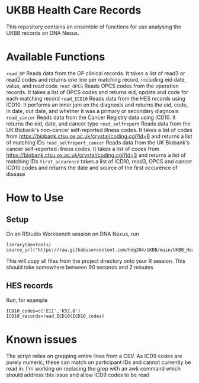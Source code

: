 # UKBB Health Care Records

This repository contains an ensemble of functions for use analysing the UKBB records on DNA Nexus.

# Available Functions

`read_GP` Reads data from the GP clinical records. It takes a list of read3 or read2 codes and returns one line per matching record, including eid date, value, and read code
`read_OPCS` Reads OPCS codes from the operation records. It takes a list of OPCS codes and returns eid, opdate and code for each matching record
`read_ICD10` Reads data from the HES records using ICD10. It performs an inner join on the diagnosis and returns the eid, code, in date, out date, and whether it was a primary or secondary diagnosis
`read_cancer` Reads data from the Cancer Registry data using ICD10. It returns the eid, date, and cancer type
`read_selfreport` Reads data from the UK Biobank's non-cancer self-reported illness codes. It takes a list of codes from https://biobank.ctsu.ox.ac.uk/crystal/coding.cgi?id=6 and returns a list of matching IDs
`read_selfreport_cancer` Reads data from the UK Biobank's cancer self-reported illness codes. It takes a list of codes from https://biobank.ctsu.ox.ac.uk/crystal/coding.cgi?id=3 and returns a list of matching IDs
`first_occurence` takes a list of ICD10, read3, OPCS and cancer ICD10 codes and returns the date and source of the first occurence of disease


# How to Use

## Setup

On an RStudio Workbench session on DNA Nexus, run

```
library(devtools) 
source_url("https://raw.githubusercontent.com/hdg204/UKBB/main/UKBB_Health_Records_Public.R") 
```

This will copy all files from the project directory onto your R session. This should take somewhere between 90 seconds and 2 minutes

## HES records

Run, for example

```
ICD10_codes=c('E11','K52.8')
ICD10_records=read_ICD10(ICD10_codes)
```

# Known issues

The script relies on grepping entire lines from a CSV. As ICD9 codes are purely numeric, these can match on participant IDs and cannot currently be read in. I'm working on replacing the grep with an awk command which should address this issue and allow ICD9 codes to be read
